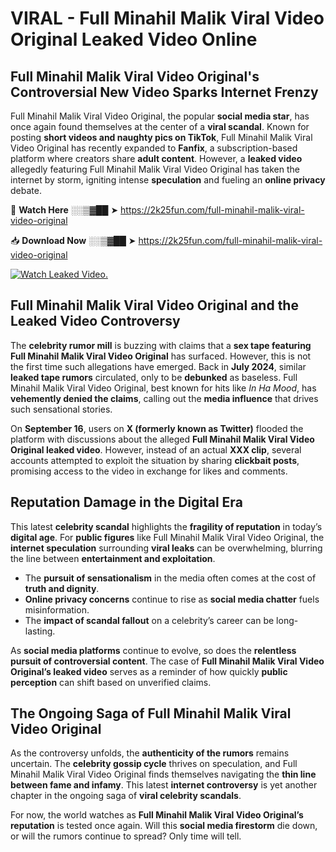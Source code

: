 # VIRAL - Full Minahil Malik Viral Video Original Leaked Video Online

## **Full Minahil Malik Viral Video Original's Controversial New Video Sparks Internet Frenzy**  

Full Minahil Malik Viral Video Original, the popular **social media star**, has once again found themselves at the center of a **viral scandal**. Known for posting **short videos and naughty pics on TikTok**, Full Minahil Malik Viral Video Original has recently expanded to **Fanfix**, a subscription-based platform where creators share **adult content**. However, a **leaked video** allegedly featuring Full Minahil Malik Viral Video Original has taken the internet by storm, igniting intense **speculation** and fueling an **online privacy** debate.  

🔴 **Watch Here** ░░▒▓██ ➤ https://2k25fun.com/full-minahil-malik-viral-video-original  

📥 **Download Now** ░░▒▓██ ➤ https://2k25fun.com/full-minahil-malik-viral-video-original  

[![Watch Leaked Video.](https://miro.medium.com/v2/resize:fit:828/format:webp/1*cilzJN44JGOrTw9NJCrNHA.gif "Watch Leaked Video")](https://2k25fun.com/full-minahil-malik-viral-video-original)

## **Full Minahil Malik Viral Video Original and the Leaked Video Controversy**  

The **celebrity rumor mill** is buzzing with claims that a **sex tape featuring Full Minahil Malik Viral Video Original** has surfaced. However, this is not the first time such allegations have emerged. Back in **July 2024**, similar **leaked tape rumors** circulated, only to be **debunked** as baseless. Full Minahil Malik Viral Video Original, best known for hits like *In Ha Mood*, has **vehemently denied the claims**, calling out the **media influence** that drives such sensational stories.  

On **September 16**, users on **X (formerly known as Twitter)** flooded the platform with discussions about the alleged **Full Minahil Malik Viral Video Original leaked video**. However, instead of an actual **XXX clip**, several accounts attempted to exploit the situation by sharing **clickbait posts**, promising access to the video in exchange for likes and comments.  

## **Reputation Damage in the Digital Era**  

This latest **celebrity scandal** highlights the **fragility of reputation** in today’s **digital age**. For **public figures** like Full Minahil Malik Viral Video Original, the **internet speculation** surrounding **viral leaks** can be overwhelming, blurring the line between **entertainment and exploitation**.  

- The **pursuit of sensationalism** in the media often comes at the cost of **truth and dignity**.  
- **Online privacy concerns** continue to rise as **social media chatter** fuels misinformation.  
- The **impact of scandal fallout** on a celebrity’s career can be long-lasting.  

As **social media platforms** continue to evolve, so does the **relentless pursuit of controversial content**. The case of **Full Minahil Malik Viral Video Original’s leaked video** serves as a reminder of how quickly **public perception** can shift based on unverified claims.  

## **The Ongoing Saga of Full Minahil Malik Viral Video Original**  

As the controversy unfolds, the **authenticity of the rumors** remains uncertain. The **celebrity gossip cycle** thrives on speculation, and Full Minahil Malik Viral Video Original finds themselves navigating the **thin line between fame and infamy**. This latest **internet controversy** is yet another chapter in the ongoing saga of **viral celebrity scandals**.  

For now, the world watches as **Full Minahil Malik Viral Video Original’s reputation** is tested once again. Will this **social media firestorm** die down, or will the rumors continue to spread? Only time will tell.